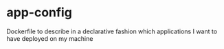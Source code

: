 # app-config
Dockerfile to describe in a declarative fashion which applications I want to have deployed on my machine
